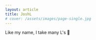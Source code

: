 ```yaml
---
layout: article
title: JoshL
# cover: /assets/images/page-single.jpg
---
```


Like my name, I take many L's :monkey: